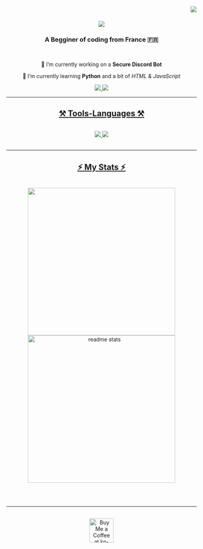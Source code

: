 <img align="right" src="https://visitor-badge.laobi.icu/badge?page_id=PriceOnTop.PriceOnTop" />

<h1 align="center">
    <img src="[https://readme-typing-svg.demolab.com?font=Fira+Code&weight=600&size=19&duration=2000&pause=1000&color=38C2FF&background=09E1FF00&random=false&width=435&lines=Hi+everyone+%F0%9F%91%8B;My+name+is+Lenny%2C+aka+Price;I'm+A+beginner+in+the+world+of+coding;14yo%2C+Paris];" />
</h1>

<h3 align="center">A Begginer of coding from France 🇫🇷</h3>

<br/>

<div align="center">
 
 🔭 I’m currently working on a **Secure Discord Bot**
 
 🌱 I’m currently learning **Python** and a bit of *HTML & JavaScript*

 </div>
 
<div align="center"> 
  <a href="mailto:wpricee75@gmail.com">
    <img src="https://img.shields.io/badge/Gmail-333333?style=for-the-badge&logo=gmail&logoColor=red" />
  <a href="discord.gg/notsetactually">
    <img src="https://img.shields.io/badge/Discord-5865F2?style=for-the-badge&logo=discord&logoColor=white" />
</div>

 <hr/>
 
<h2 align="center">⚒️ Tools-Languages ⚒️</h2>
<br/>
<div align="center">
    <img src="https://skillicons.dev/icons?i=vscode&perline=1" />
    <img src="https://skillicons.dev/icons?i=python,javascript,html" /><br>
</div>

<br/>
<hr/>

<h2 align="center">⚡ My Stats ⚡</h2>
<br>
<div align=center>
  <img width=390 src="https://streak-stats.demolab.com?user=PriceOnTop&theme=shadow-blue&border_radius=50&locale=fr"/>
  <img width=390 src="https://github-readme-stats.vercel.app/api?username=priceontop&count_private=true&show_icons=true&theme=react&rank_icon=github&border_radius=10" alt="readme stats" />
</div>

<br/><br/>

<hr/>

<br/>

<div align="center">
<a href='ko-fi.com/priceontop' target='_blank'><img height='64' style='border:0px;height:64px;' src='https://storage.ko-fi.com/cdn/kofi1.png?v=3' border='0' alt='Buy Me a Coffee at ko-fi.com' /></a>
</div>

<br/>
